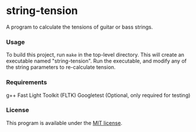 # string-tension
A program to calculate the tensions of guitar or bass strings.

### Usage
To build this project, run `make` in the top-level directory. This will create an executable named "string-tension". Run the executable, and modify any of the string parameters to re-calculate tension.

### Requirements
g++
Fast Light Toolkit (FLTK)
Googletest (Optional, only required for testing)

### License
This program is available under the [MIT license](https://github.com/AaronAyub/string-tension/blob/main/LICENSE).